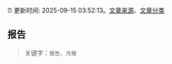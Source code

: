 :alarm_clock: 更新时间: 2025-09-15 03:52:13。[文章来源](/README.md)、[文章分类](/TAGS.md)

## 报告


> 关键字：`报告`、`月报`



